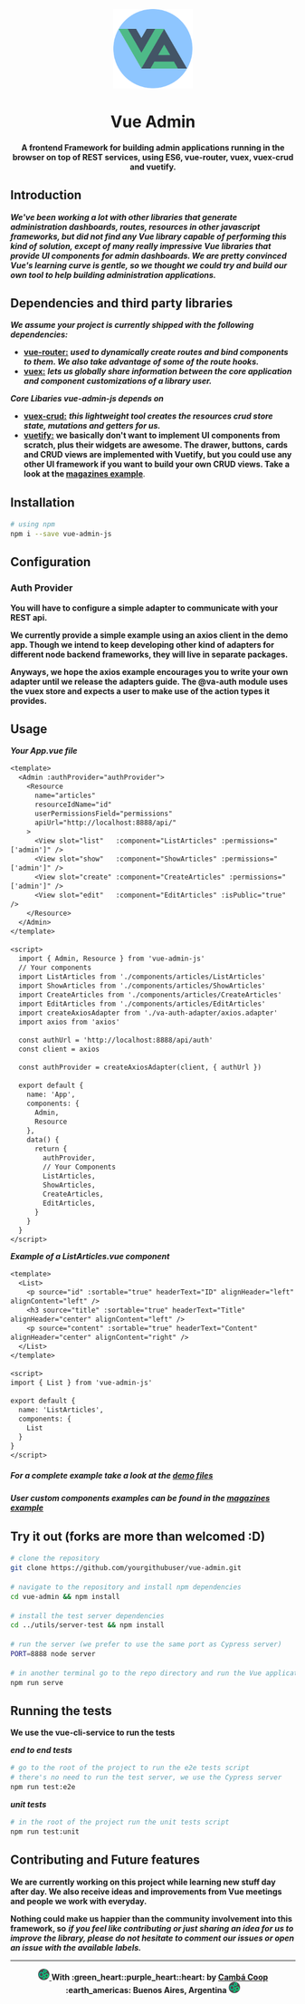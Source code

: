 <p align="center">
  <a target="_blank" rel="noopener noreferrer">
    <img width="140" src="public/logo.png" alt="Vue Admin logo" />
  </a>
</p>

<h1 align="center">Vue Admin</h1>

<h4 align="center">A frontend Framework for building admin applications running in the browser on top of REST services, using ES6, vue-router, vuex, vuex-crud and vuetify.</h4>

## Introduction

***We've been working a lot with other libraries that generate administration dashboards, routes, resources in other javascript frameworks, but did not find any Vue library capable of performing this kind of solution, except of many really impressive Vue libraries that provide UI components for admin dashboards. We are pretty convinced Vue's learning curve is gentle, so we thought we could try and build our own tool to help building administration applications.***

## Dependencies and third party libraries

***We assume your project is currently shipped with the following dependencies:***

+   [**vue-router:**](https://github.com/vuejs/vue-router) ***used to dynamically create routes and bind components to them. We also take advantage of some of the route hooks.***
+   [**vuex:**](https://github.com/vuejs/vuex) ***lets us globally share information between the core application and component customizations of a library user.***

***Core Libaries vue-admin-js depends on***

+   [**vuex-crud:**](https://github.com/JiriChara/vuex-crud) ***this lightweight tool creates the resources crud store state, mutations and getters for us.***
+   [**vuetify:**](https://github.com/vuetifyjs/vuetify) **we basically don't want to implement UI components from scratch, plus their widgets are awesome. The drawer, buttons, cards and CRUD views are implemented with Vuetify, but you could use any other UI framework if you want to build your own CRUD views. Take a look at the [magazines example](/demo/components/magazines)**.

## Installation

```bash
# using npm
npm i --save vue-admin-js
```

## Configuration

### Auth Provider
**You will have to configure a simple adapter to communicate with your REST api.**

**We currently provide a simple example using an axios client in the demo app. Though we intend to keep developing other kind of adapters for different node backend frameworks, they will live in separate packages.**

**Anyways, we hope the axios example encourages you to write your own adapter until we release the adapters guide. The @va-auth module uses the vuex store and expects a user to make use of the action types it provides.**

## Usage

***Your App.vue file***
```vue
<template>
  <Admin :authProvider="authProvider">
    <Resource
      name="articles"
      resourceIdName="id"
      userPermissionsField="permissions"
      apiUrl="http://localhost:8888/api/"
    >
      <View slot="list"   :component="ListArticles" :permissions="['admin']" />
      <View slot="show"   :component="ShowArticles" :permissions="['admin']" />
      <View slot="create" :component="CreateArticles" :permissions="['admin']" />
      <View slot="edit"   :component="EditArticles" :isPublic="true" />
    </Resource>
  </Admin>
</template>

<script>
  import { Admin, Resource } from 'vue-admin-js'
  // Your components
  import ListArticles from './components/articles/ListArticles'
  import ShowArticles from './components/articles/ShowArticles'
  import CreateArticles from './components/articles/CreateArticles'
  import EditArticles from './components/articles/EditArticles'
  import createAxiosAdapter from './va-auth-adapter/axios.adapter'
  import axios from 'axios'

  const authUrl = 'http://localhost:8888/api/auth'
  const client = axios

  const authProvider = createAxiosAdapter(client, { authUrl })

  export default {
    name: 'App',
    components: {
      Admin,
      Resource
    },
    data() {
      return {
        authProvider,
        // Your Components
        ListArticles,
        ShowArticles,
        CreateArticles,
        EditArticles,
      }
    }
  }
</script>
```

***Example of a ListArticles.vue component***
```vue
<template>
  <List>
    <p source="id" :sortable="true" headerText="ID" alignHeader="left" alignContent="left" />
    <h3 source="title" :sortable="true" headerText="Title" alignHeader="center" alignContent="left" />
    <p source="content" :sortable="true" headerText="Content" alignHeader="center" alignContent="right" />
  </List>
</template>

<script>
import { List } from 'vue-admin-js'

export default {
  name: 'ListArticles',
  components: {
    List
  }
}
</script>
```

##### For a complete example take a look at the [demo files](/demo)

##### User custom components examples can be found in the [magazines example](/demo/components/magazines)

## Try it out (forks are more than welcomed :D)

```bash
# clone the repository
git clone https://github.com/yourgithubuser/vue-admin.git

# navigate to the repository and install npm dependencies
cd vue-admin && npm install

# install the test server dependencies
cd ../utils/server-test && npm install

# run the server (we prefer to use the same port as Cypress server)
PORT=8888 node server

# in another terminal go to the repo directory and run the Vue application
npm run serve
```

## Running the tests

**We use the vue-cli-service to run the tests**

***end to end tests***
```bash
# go to the root of the project to run the e2e tests script
# there's no need to run the test server, we use the Cypress server
npm run test:e2e
```

***unit tests***
```bash
# in the root of the project run the unit tests script
npm run test:unit
```

## Contributing and Future features

**We are currently working on this project while learning new stuff day after day. We also receive ideas and improvements from Vue meetings and people we work with everyday.**

**Nothing could make us happier than the community involvement into this framework, so**
***if you feel like contributing or just sharing an idea for us to improve the library, please do not hesitate to comment our issues or open an issue with the available labels.***

---
<p align="center">
  <a href="https://camba.coop" target="_blank" rel="noopener noreferrer">
    <img class="margin" width="20" src="public/camba_icon.png" />
  </a>
  <strong>With :green_heart::purple_heart::heart: by <a href="https://camba.coop" target="_blank" rel="noopener noreferrer">Cambá Coop</a> :earth_americas: Buenos Aires, Argentina</strong>
  <a href="https://camba.coop" target="_blank" rel="noopener noreferrer">
    <img class="margin" width="20" src="public/camba_icon.png" />
  </a>
</p>
